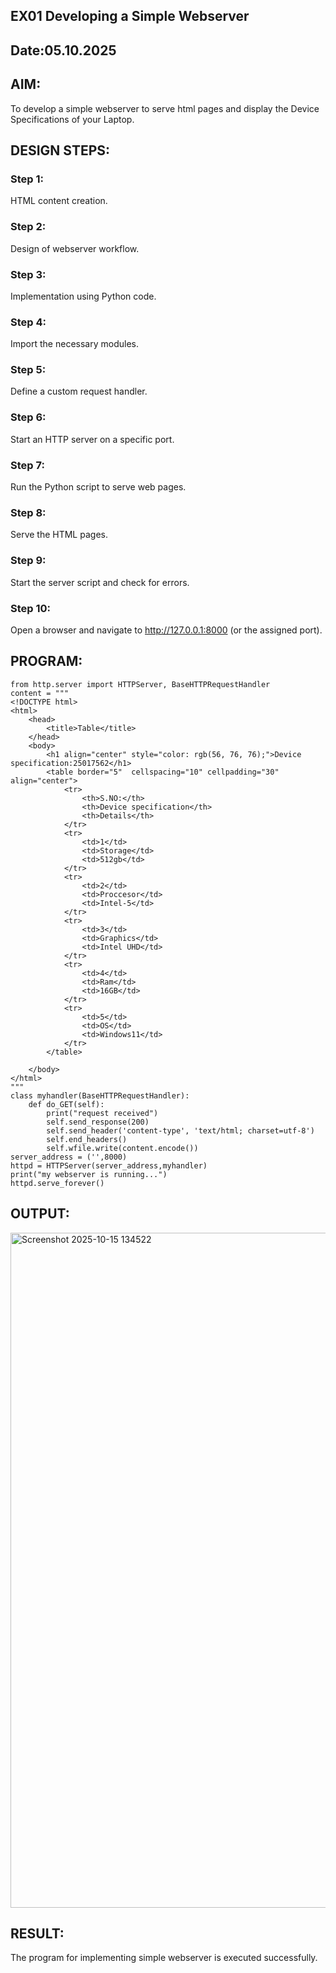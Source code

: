 ## EX01 Developing a Simple Webserver
## Date:05.10.2025

## AIM:
To develop a simple webserver to serve html pages and display the Device Specifications of your Laptop.

## DESIGN STEPS:
### Step 1: 
HTML content creation.

### Step 2:
Design of webserver workflow.

### Step 3:
Implementation using Python code.

### Step 4:
Import the necessary modules.

### Step 5:
Define a custom request handler.

### Step 6:
Start an HTTP server on a specific port.

### Step 7:
Run the Python script to serve web pages.

### Step 8:
Serve the HTML pages.

### Step 9:
Start the server script and check for errors.

### Step 10:
Open a browser and navigate to http://127.0.0.1:8000 (or the assigned port).

## PROGRAM:
```
from http.server import HTTPServer, BaseHTTPRequestHandler
content = """
<!DOCTYPE html>
<html>
    <head>
        <title>Table</title>
    </head>
    <body>
        <h1 align="center" style="color: rgb(56, 76, 76);">Device specification:25017562</h1>
        <table border="5"  cellspacing="10" cellpadding="30" align="center">
            <tr>
                <th>S.NO:</th>
                <th>Device specification</th>
                <th>Details</th>
            </tr>
            <tr>
                <td>1</td>
                <td>Storage</td>
                <td>512gb</td>
            </tr>
            <tr>
                <td>2</td>
                <td>Proccesor</td>
                <td>Intel-5</td>
            </tr>
            <tr>
                <td>3</td>
                <td>Graphics</td>
                <td>Intel UHD</td>
            </tr>
            <tr>
                <td>4</td>
                <td>Ram</td>
                <td>16GB</td>
            </tr>
            <tr>
                <td>5</td>
                <td>OS</td>
                <td>Windows11</td>
            </tr>
        </table>

    </body>
</html>
"""
class myhandler(BaseHTTPRequestHandler):
    def do_GET(self):
        print("request received")
        self.send_response(200)
        self.send_header('content-type', 'text/html; charset=utf-8')
        self.end_headers()
        self.wfile.write(content.encode())
server_address = ('',8000)
httpd = HTTPServer(server_address,myhandler)
print("my webserver is running...")
httpd.serve_forever()
```

## OUTPUT:
<img width="1920" height="1080" alt="Screenshot 2025-10-15 134522" src="https://github.com/user-attachments/assets/de8e599b-4388-41d1-9d75-4332bb639b71" />


## RESULT:
The program for implementing simple webserver is executed successfully.
